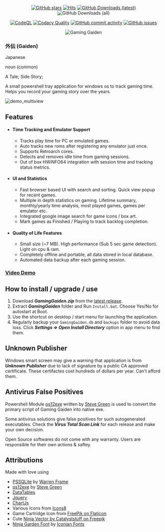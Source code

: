 <div align="center">

[![GitHub stars](https://img.shields.io/github/stars/kulvind3r/gaminggaiden)](https://github.com/kulvind3r/gaminggaiden/stargazers)
[![Hits](https://hits.seeyoufarm.com/api/count/incr/badge.svg?url=https%3A%2F%2Fgithub.com%2Fkulvind3r%2FGamingGaiden&count_bg=%23EF476F&title_bg=%23555555&icon=&icon_color=%23E7E7E7&title=Visitors&edge_flat=false)](https://hits.seeyoufarm.com)
[![GitHub Downloads (latest)](https://img.shields.io/github/downloads/kulvind3r/gaminggaiden/latest/total?label=Downloads%20-%20Latest&color=%23FFD166)](https://github.com/kulvind3r/GamingGaiden/releases/latest)
![GitHub Downloads (all)](https://img.shields.io/github/downloads/kulvind3r/gaminggaiden/total?label=Downloads%20-%20Total&color=%23FFD166)

[![CodeQL](https://github.com/kulvind3r/GamingGaiden/actions/workflows/github-code-scanning/codeql/badge.svg)](https://github.com/kulvind3r/GamingGaiden/actions/workflows/github-code-scanning/codeql)
[![Codacy Quality](https://app.codacy.com/project/badge/Grade/c4a01f22c3864d8c80b8c6891a6feb5f)](https://app.codacy.com/gh/kulvind3r/GamingGaiden/dashboard?utm_source=gh&utm_medium=referral&utm_content=&utm_campaign=Badge_grade)
[![GitHub commit activity](https://img.shields.io/github/commit-activity/m/kulvind3r/gaminggaiden?label=Commit%20Activity&color=%23073B4C)](https://github.com/kulvind3r/gaminggaiden/graphs/commit-activity)
[![GitHub issues](https://img.shields.io/github/issues/kulvind3r/gaminggaiden?label=Issues&color=%23118AB2)](https://github.com/kulvind3r/gaminggaiden/issues)

![Gaming Gaiden](./readme-files/GamingGaidenBanner.png)

</div>

### 外伝 (Gaiden)

Japanese

noun (common)

A Tale; Side Story;

A small powershell tray application for windows os to track gaming time. Helps you record your gaming story over the years.

![demo_multiview](https://github.com/user-attachments/assets/b07520a0-f9c6-4e68-9356-ff5cc0b4cfbc)

## Features
- #### Time Tracking and Emulator Support
    - Tracks play time for PC or emulated games.
    - Auto tracks new roms after registering any emulator just once.
    - Supports Retroarch cores.
    - Detects and removes idle time from gaming sessions.
    - Out of box HWiNFO64 integration with session time and tracking status metrics.
- #### UI and Statistics
    - Fast browser based UI with search and sorting. Quick view popup for recent games.
    - Multiple in depth statistics on gaming. Lifetime summary, monthly/yearly time analysis, most played games, games per emulator etc.
    - Integrated google image search for game icons / box art.
    - Mark games as Finished / Playing to track backlog completion.
- #### Quality of Life Features
    - Small size (~7 MB). High performance (Sub 5 sec game detection). Light on cpu & ram.
    - Completely offline and portable, all data stored in local database.
    - Automated data backup after each gaming session.

### [Video Demo](https://github.com/user-attachments/assets/cf4cdc10-1c6a-4b63-92d5-3eddd675d1ae)

## How to install / upgrade / use
1. Download ***GamingGaiden.zip*** from the [latest release](https://github.com/kulvind3r/GamingGaiden/releases/latest).
2. Extract ***GamingGaiden*** folder and Run `Install.bat`. Choose Yes/No for autostart at Boot.
3. Use the shortcut on desktop / start menu for launching the application.
4. Regularly backup your `GamingGaiden.db` and `backups` folder to avoid data loss. Click ***Settings => Open Install Directory*** option in app menu to find them.

## Unknown Publisher
Windows smart screen may give a warning that application is from ***Unknown Publisher*** due to lack of signature by a public CA approved certificate.
These certifactes cost hundreds of dollars per year. Can't afford them.

## Antivirus False Positives
Powershell Module [ps12exe](https://github.com/steve02081504/ps12exe) written by [Steve Green](https://github.com/steve02081504) is used to convert the primary script of Gaming Gaiden into native exe.

Some antivirus solutions give false positives for such autogenerated executables. Check the ***Virus Total Scan Link*** for each release and make your own decision. 

Open Source softwares do not come with any warranty. Users are responsible for their own actions & saftey.

## Attributions
Made with love using 

- [PSSQLite](https://www.powershellgallery.com/packages/PSSQLite) by [Warren Frame](https://github.com/RamblingCookieMonster)
- [ps12exe](https://github.com/steve02081504/ps12exe) by [Steve Green](https://github.com/steve02081504)
- [DataTables](https://datatables.net/)
- [Jquery](https://jquery.com/)
- [ChartJs](https://www.chartjs.org/)
- Various Icons from [Icons8](https://icons8.com)
- Game Cartridge Icon from [FreePik on Flaticon](https://www.flaticon.com/free-icons/game-cartridge)
- Cute [Ninja Vector by Catalyststuff on Freepik](https://www.freepik.com/free-vector/cute-ninja-gaming-cartoon-vector-icon-illustration-people-technology-icon-concept-isolated-flat_42903434.htm)
- [Ninja Garden Font](https://www.fontspace.com/ninja-garden-font-f32923) by [Iconian Fonts](https://www.fontspace.com/iconian-fonts)
